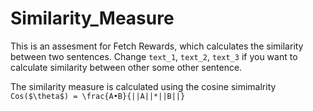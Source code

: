 # Similarity_Measure

This is an assesment for Fetch Rewards, which calculates the similarity between two sentences. Change `text_1`, `text_2`, `text_3` if you want to calculate similarity between other some other sentence.  

The similarity measure is calculated using the cosine simimalrity `Cos($\theta$) = \frac{A•B}{||A||*||B||}`

